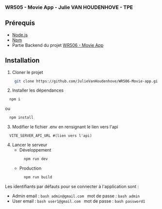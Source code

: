 ### WR505 - Movie App - Julie VAN HOUDENHOVE - TPE

## Prérequis

- [Node.js](https://nodejs.org/en/)
- [Npm](https://www.npmjs.com/get-npm)
- Partie Backend du projet [WR506 - Movie App](https://github.com/JulieVanHoudenhove/WR506-Movie-app.git)

## Installation

1. Cloner le projet
   ```bash
    git clone https://github.com/JulieVanHoudenhove/WR506-Movie-app.git
    ```
2. Installer les dépendances
  ```bash
    npm i
  ```
  ou 
  ```bash
    npm install
  ```
3. Modifier le fichier .env en rensignant le lien vers l'api
  ```
    VITE_SERVER_API_URL #(lien vers l'api)
  ```
4. Lancer le serveur
   - Développement
      ```bash
        npm run dev
      ```
   - Production
      ```bash
        npm run build
      ```

Les identifiants par défauts pour se connecter à l'application sont :
  - Admin
      email : ```bash admin@gmail.com ```
      mot de passe : ```bash admin ```
  - User
      email : ```bash user1@gmail.com ```
      mot de passe : ```bash password1 ```
